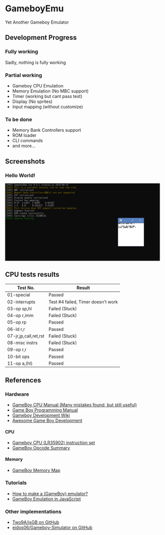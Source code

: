# GameboyEmu

Yet Another Gameboy Emulator

<!-- Object Oriented Programming Course Project, SSE, Tongji University, 2018. -->

## Development Progress

### Fully working

Sadly, nothing is fully working

### Partial working

* Gameboy CPU Emulation
* Memory Emulation (No MBC support)
* Timer (working but cant pass test)
* Display (No sprites)
* Input mapping (without customize)

### To be done

* Memory Bank Controllers support
* ROM loader
* CLI commands
* and more...

## Screenshots

### Hello World!

![Hello World Screenshot](/screenshots/helloworld.png)

## CPU tests results

| Test No.              | Result                             |
| --------------------- | ---------------------------------- |
| 01-special            | Passed                             |
| 02-interrupts         | Test #4 failed, Timer doesn't work |
| 03-op sp,hl           | Failed (Stuck)                     |
| 04-op r,imm           | Failed (Stuck)                     |
| 05-op rp              | Passed                             |
| 06-ld r,r             | Passed                             |
| 07-jr,jp,call,ret,rst | Failed (Stuck)                     |
| 08-misc instrs        | Failed (Stuck)                     |
| 09-op r,r             | Passed                             |
| 10-bit ops            | Passed                             |
| 11-op a,(hl)          | Passed                             |

## References

### Hardware

* [GameBoy CPU Manual (Many mistakes found, but still useful)](http://marc.rawer.de/Gameboy/Docs/GBCPUman.pdf)
* [Game Boy Programming Manual](https://archive.org/download/GameBoyProgManVer1.1/GameBoyProgManVer1.1.pdf)
* [Gameboy Development Wiki](http://gbdev.gg8.se/wiki/articles/Main_Page)
* [Awesome Game Boy Development](https://github.com/avivace/awesome-gbdev)

#### CPU

* [Gameboy CPU (LR35902) instruction set](http://pastraiser.com/cpu/gameboy/gameboy_opcodes.html)
* [GameBoy Opcode Summary](http://www.devrs.com/gb/files/opcodes.html)

#### Memory

* [GameBoy Memory Map](http://gameboy.mongenel.com/dmg/asmmemmap.html)

### Tutorials

* [How to make a (GameBoy) emulator?](https://www.cl.cam.ac.uk/~pv273/slides/emulation.pdf)
* [GameBoy Emulation in JavaScript](http://imrannazar.com/GameBoy-Emulation-in-JavaScript%3a-The-CPU)

### Other implementations

* [Two9A/jsGB on GitHub](https://github.com/Two9A/jsGB)
* [eidos06/Gameboy-Simulator on GitHub](https://github.com/eidos06/Gameboy-Simulator)